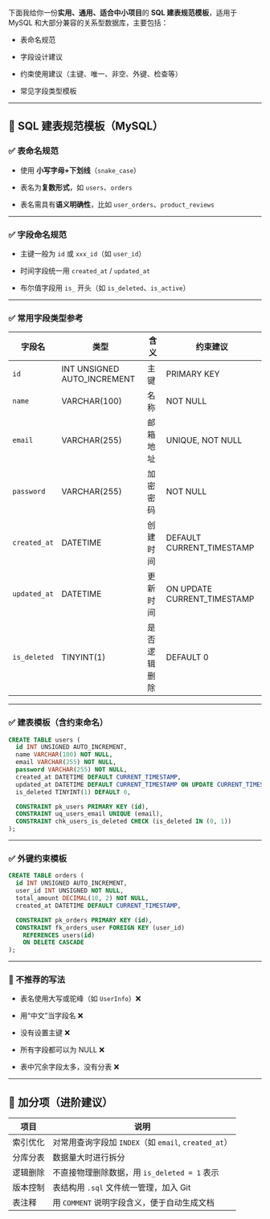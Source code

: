 
下面我给你一份**实用、通用、适合中小项目**的 **SQL 建表规范模板**，适用于 MySQL 和大部分兼容的关系型数据库，主要包括：

- 表命名规范
    
- 字段设计建议
    
- 约束使用建议（主键、唯一、非空、外键、检查等）
    
- 常见字段类型模板
    

---

## 🧱 SQL 建表规范模板（MySQL）

### ✅ 表命名规范

- 使用 **小写字母+下划线**（`snake_case`）
    
- 表名为**复数形式**，如 `users`、`orders`
    
- 表名需具有**语义明确性**，比如 `user_orders`、`product_reviews`
    

---

### ✅ 字段命名规范

- 主键一般为 `id` 或 `xxx_id`（如 `user_id`）
    
- 时间字段统一用 `created_at` / `updated_at`
    
- 布尔值字段用 `is_` 开头（如 `is_deleted`、`is_active`）
    

---

### ✅ 常用字段类型参考

|字段名|类型|含义|约束建议|
|---|---|---|---|
|`id`|INT UNSIGNED AUTO_INCREMENT|主键|PRIMARY KEY|
|`name`|VARCHAR(100)|名称|NOT NULL|
|`email`|VARCHAR(255)|邮箱地址|UNIQUE, NOT NULL|
|`password`|VARCHAR(255)|加密密码|NOT NULL|
|`created_at`|DATETIME|创建时间|DEFAULT CURRENT_TIMESTAMP|
|`updated_at`|DATETIME|更新时间|ON UPDATE CURRENT_TIMESTAMP|
|`is_deleted`|TINYINT(1)|是否逻辑删除|DEFAULT 0|

---

### ✅ 建表模板（含约束命名）

```sql
CREATE TABLE users (
  id INT UNSIGNED AUTO_INCREMENT,
  name VARCHAR(100) NOT NULL,
  email VARCHAR(255) NOT NULL,
  password VARCHAR(255) NOT NULL,
  created_at DATETIME DEFAULT CURRENT_TIMESTAMP,
  updated_at DATETIME DEFAULT CURRENT_TIMESTAMP ON UPDATE CURRENT_TIMESTAMP,
  is_deleted TINYINT(1) DEFAULT 0,

  CONSTRAINT pk_users PRIMARY KEY (id),
  CONSTRAINT uq_users_email UNIQUE (email),
  CONSTRAINT chk_users_is_deleted CHECK (is_deleted IN (0, 1))
);
```

---

### ✅ 外键约束模板

```sql
CREATE TABLE orders (
  id INT UNSIGNED AUTO_INCREMENT,
  user_id INT UNSIGNED NOT NULL,
  total_amount DECIMAL(10, 2) NOT NULL,
  created_at DATETIME DEFAULT CURRENT_TIMESTAMP,

  CONSTRAINT pk_orders PRIMARY KEY (id),
  CONSTRAINT fk_orders_user FOREIGN KEY (user_id)
    REFERENCES users(id)
    ON DELETE CASCADE
);
```

---

### 🚫 不推荐的写法

- 表名使用大写或驼峰（如 `UserInfo`）❌
    
- 用“中文”当字段名 ❌
    
- 没有设置主键 ❌
    
- 所有字段都可以为 NULL ❌
    
- 表中冗余字段太多，没有分表 ❌
    

---

## 🧠 加分项（进阶建议）

|项目|说明|
|---|---|
|索引优化|对常用查询字段加 `INDEX`（如 `email`, `created_at`）|
|分库分表|数据量大时进行拆分|
|逻辑删除|不直接物理删除数据，用 `is_deleted = 1` 表示|
|版本控制|表结构用 `.sql` 文件统一管理，加入 Git|
|表注释|用 `COMMENT` 说明字段含义，便于自动生成文档|
